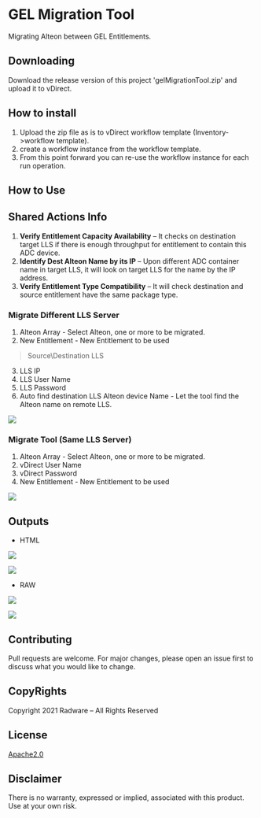 # GEL Migration Tool

Migrating Alteon between GEL Entitlements.

## Downloading

Download the release version of this project 'gelMigrationTool.zip' and upload it to vDirect.

## How to install

1. Upload the zip file as is to vDirect workflow template (Inventory->workflow template).
2. create a workflow instance from the workflow template.
3. From this point forward you can re-use the workflow instance for each run operation.

## How to Use

## Shared Actions Info

1. **Verify Entitlement Capacity Availability** – It checks on destination target LLS if there is enough throughput for entitlement to contain this ADC device.
2. **Identify Dest Alteon Name by its IP** – Upon different ADC container name in target LLS, it will look on target LLS for the name by the IP address.
3. **Verify Entitlement Type Compatibility** – It will check destination and source entitlement have the same package type.

### Migrate Different LLS Server
1. Alteon Array - Select Alteon, one or more to be migrated.
2. New Entitlement - New Entitlement to be used
> Source\Destination LLS
3. LLS IP
4. LLS User Name
5. LLS Password
6. Auto find destination LLS Alteon device Name - Let the tool find the Alteon name on remote LLS.

![](https://i.imgur.com/cSY3e7X.jpg)

### Migrate Tool (Same LLS Server)
1. Alteon Array - Select Alteon, one or more to be migrated.
2. vDirect User Name
3. vDirect Password
4. New Entitlement - New Entitlement to be used

![](https://i.imgur.com/3qBekX7.png)

## Outputs
- HTML

![](https://i.imgur.com/35VfUi4.jpg)

![](https://i.imgur.com/yyiAazK.png)

- RAW

![](https://i.imgur.com/cIbu5am.jpg)

![](https://i.imgur.com/W2DANqS.png)

## Contributing
Pull requests are welcome. For major changes, please open an issue first to discuss what you would like to change.

## CopyRights
Copyright 2021 Radware – All Rights Reserved

## License
[Apache2.0](https://choosealicense.com/licenses/apache-2.0/)

## Disclaimer
There is no warranty, expressed or implied, associated with this product.
Use at your own risk.
